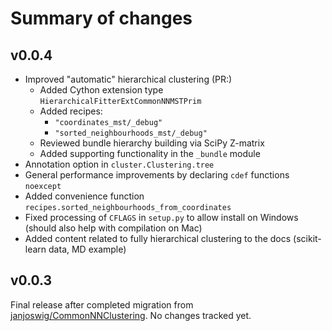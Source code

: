 Summary of changes
==================

v0.0.4
------

  * Improved "automatic" hierarchical clustering (PR:)
    * Added Cython extension type `HierarchicalFitterExtCommonNNMSTPrim`
    * Added recipes:
       * `"coordinates_mst/_debug"`
       * `"sorted_neighbourhoods_mst/_debug"`
    * Reviewed bundle hierarchy building via SciPy Z-matrix
    * Added supporting functionality in the `_bundle` module
  * Annotation option in `cluster.Clustering.tree`
  * General performance improvements by declaring `cdef` functions `noexcept`
  * Added convenience function `recipes.sorted_neighbourhoods_from_coordinates`
  * Fixed processing of `CFLAGS` in `setup.py` to allow install on Windows (should also help with compilation on Mac)
  * Added content related to fully hierarchical clustering to the docs (scikit-learn data, MD example)

v0.0.3
------

Final release after completed migration from [janjoswig/CommonNNClustering](https://github.com/janjoswig/CommonNNClustering). No changes tracked yet.